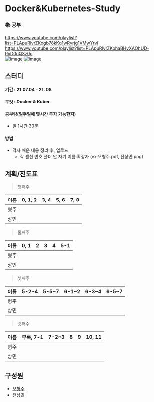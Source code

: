 # Docker&Kubernetes-Study

### 📚 공부
https://www.youtube.com/playlist?list=PLApuRlvrZKogb78kKq1wRvrjg1VMwYrvi  
https://www.youtube.com/playlist?list=PLApuRlvrZKohaBHvXAOhUD-RxD0uQ3z0c  
![image](https://user-images.githubusercontent.com/45033215/124386345-ebcb8480-dd14-11eb-814f-f473fdc5bc1d.png)
![image](https://user-images.githubusercontent.com/45033215/124386330-dfdfc280-dd14-11eb-9716-010179ba3af2.png)

## 스터디
#### 기간 : 21.07.04 - 21. 08
#### 무엇 : Docker & Kuber
#### 공부량(일주일에 몇시간 투자 가능한지)
* 일 1시간 30분
#### 방법
* 각자 배운 내용 정리 후, 업로드
  * 각 센션 번호 폴더 안 자기 이름.확장자 (ex 오형주.pdf, 전상민.png)

## 계획/진도표
> 첫째주

|이름|0, 1, 2|3, 4|5, 6|7, 8|
|------|---|---|---|---|
|형주|||||
|상민|||||

> 둘째주

|이름|0, 1|2|3|4|5-1|
|------|---|---|---|---|---|
|형주||||||
|상민||||||

> 셋째주

|이름|5-2~4|5-5~7|6-1~2|6-3~4|6-5~7|
|------|---|---|---|---|---|
|형주||||||
|상민||||||

> 넷째주

|이름|부록, 7-1|7-2~3|8|9|10, 11|
|------|---|---|---|---|---|
|형주||||||
|상민||||||

## 구성원
* [오형주](https://github.com/Loonie95)  
* [전상민](https://github.com/sangmandu)  
